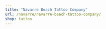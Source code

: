 ```yaml
---
title: "Navarre Beach Tattoo Company"
url: /navarre/navarre-beach-tattoo-company/
shop: tattoo
---
```

